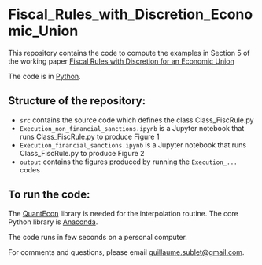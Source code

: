 # Fiscal_Rules_with_Discretion_Economic_Union
This repository contains the code to compute the examples in Section 5 of the working paper [Fiscal Rules with Discretion for an Economic Union](https://guillaumesublet.github.io/assets/Sublet_Fiscal_Rules.pdf)

The code is in [Python](https://www.python.org).

Structure of the repository:
----------------------------
* `src` contains the source code which defines the class Class_FiscRule.py
* `Execution_non_financial_sanctions.ipynb` is a Jupyter notebook that runs Class_FiscRule.py to produce Figure 1
* `Execution_financial_sanctions.ipynb` is a Jupyter notebook that runs Class_FiscRule.py to produce Figure 2
* `output` contains the figures produced by running the `Execution_...` codes

To run the code:
----------------
The [QuantEcon](https://quantecon.org/quantecon-py/) library is needed for the interpolation routine. The core Python library is [Anaconda](https://www.anaconda.com/products/individual).

The code runs in few seconds on a personal computer.

For comments and questions, please email guillaume.sublet@gmail.com.
